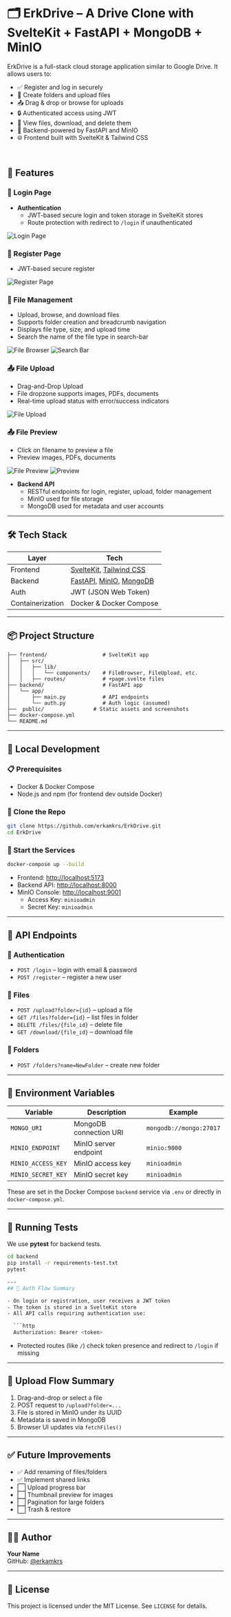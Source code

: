 # 🗂️ ErkDrive – A Drive Clone with SvelteKit + FastAPI + MongoDB + MinIO

ErkDrive is a full-stack cloud storage application similar to Google Drive. It allows users to:

- ✅ Register and log in securely  
- 📁 Create folders and upload files  
- 📤 Drag & drop or browse for uploads  
- 🔒 Authenticated access using JWT  
- 📄 View files, download, and delete them  
- 🔗 Backend-powered by FastAPI and MinIO  
- 🌐 Frontend built with SvelteKit & Tailwind CSS  

<br>

## 🚀 Features

### 🔐 Login Page  
- **Authentication**
  - JWT-based secure login and token storage in SvelteKit stores
  - Route protection with redirect to `/login` if unauthenticated

![Login Page](public/login.png)

### 📝 Register Page  
 - JWT-based secure register

![Register Page](public/register.png)

### 📁 File Management  
  - Upload, browse, and download files
  - Supports folder creation and breadcrumb navigation
  - Displays file type, size, and upload time
  - Search the name of the file type in search-bar

![File Browser](public/file-browser.png)
![Search Bar](public/search-bar.png)

### 📤 File Upload  
  - Drag-and-Drop Upload
  - File dropzone supports images, PDFs, documents
  - Real-time upload status with error/success indicators

![File Upload](public/upload.png)


### 📤 File Preview  
  - Click on filename to preview a file
  - Preview images, PDFs, documents

![File Preview](public/file-preview.png)
![Preview](public/preview.png)


- **Backend API**
  - RESTful endpoints for login, register, upload, folder management
  - MinIO used for file storage
  - MongoDB used for metadata and user accounts

---

## 🛠 Tech Stack

| Layer        | Tech |
|-------------|------|
| Frontend     | [SvelteKit](https://kit.svelte.dev/), [Tailwind CSS](https://tailwindcss.com/) |
| Backend      | [FastAPI](https://fastapi.tiangolo.com/), [MinIO](https://min.io/), [MongoDB](https://www.mongodb.com/) |
| Auth         | JWT (JSON Web Token) |
| Containerization | Docker & Docker Compose |

---

## 📦 Project Structure

```
├── frontend/                  # SvelteKit app
│   ├── src/
│   │   ├── lib/
│   │   │   └── components/    # FileBrowser, FileUpload, etc.
│   │   ├── routes/            # +page.svelte files
├── backend/                   # FastAPI app
│   └── app/
│       ├── main.py            # API endpoints
│       └── auth.py            # Auth logic (assumed)
├──  public/                # Static assets and screenshots
├── docker-compose.yml
└── README.md

```

---

## 🧪 Local Development

### 📋 Prerequisites

- Docker & Docker Compose
- Node.js and npm (for frontend dev outside Docker)

### 🔄 Clone the Repo

```bash
git clone https://github.com/erkamkrs/ErkDrive.git
cd ErkDrive
```

### 🐳 Start the Services

```bash
docker-compose up --build
```

- Frontend: [http://localhost:5173](http://localhost:5173)  
- Backend API: [http://localhost:8000](http://localhost:8000)  
- MinIO Console: [http://localhost:9001](http://localhost:9001)  
  - Access Key: `minioadmin`
  - Secret Key: `minioadmin`

---

## 🧪 API Endpoints

### 🔐 Authentication

- `POST /login` – login with email & password  
- `POST /register` – register a new user  

### 📁 Files

- `POST /upload?folder={id}` – upload a file  
- `GET /files?folder={id}` – list files in folder  
- `DELETE /files/{file_id}` – delete file  
- `GET /download/{file_id}` – download file  

### 📂 Folders

- `POST /folders?name=NewFolder` – create new folder  

---

## 🧱 Environment Variables

| Variable         | Description                    | Example            |
|------------------|--------------------------------|--------------------|
| `MONGO_URI`      | MongoDB connection URI         | `mongodb://mongo:27017` |
| `MINIO_ENDPOINT` | MinIO server endpoint          | `minio:9000`       |
| `MINIO_ACCESS_KEY` | MinIO access key             | `minioadmin`       |
| `MINIO_SECRET_KEY` | MinIO secret key             | `minioadmin`       |

These are set in the Docker Compose `backend` service via `.env` or directly in `docker-compose.yml`.

---


## 🧪 Running Tests

We use **pytest** for backend tests.

```bash
cd backend
pip install -r requirements-test.txt
pytest

---
## 🧠 Auth Flow Summary

- On login or registration, user receives a JWT token
- The token is stored in a SvelteKit store
- All API calls requiring authentication use:

  ```http
  Authorization: Bearer <token>
  ```

- Protected routes (like `/`) check token presence and redirect to `/login` if missing

---

## 📂 Upload Flow Summary

1. Drag-and-drop or select a file
2. POST request to `/upload?folder=...`
3. File is stored in MinIO under its UUID
4. Metadata is saved in MongoDB
5. Browser UI updates via `fetchFiles()`

---

## ✅ Future Improvements

- ✅ Add renaming of files/folders
- ✅ Implement shared links
- ⬜ Upload progress bar
- ⬜ Thumbnail preview for images
- ⬜ Pagination for large folders
- ⬜ Trash & restore

---

## 🧑‍💻 Author

**Your Name**  
GitHub: [@erkamkrs](https://github.com/erkamkrs)

---

## 📄 License

This project is licensed under the MIT License. See `LICENSE` for details.
